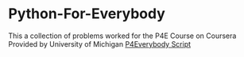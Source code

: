 # Python-For-Everybody
This a collection of problems worked for the P4E Course on Coursera Provided by University of Michigan
[P4Everybody Script](https://github.com/tarmic2/Python-For-Everybody/blob/main/P4everyone-Umich.ipynb)
